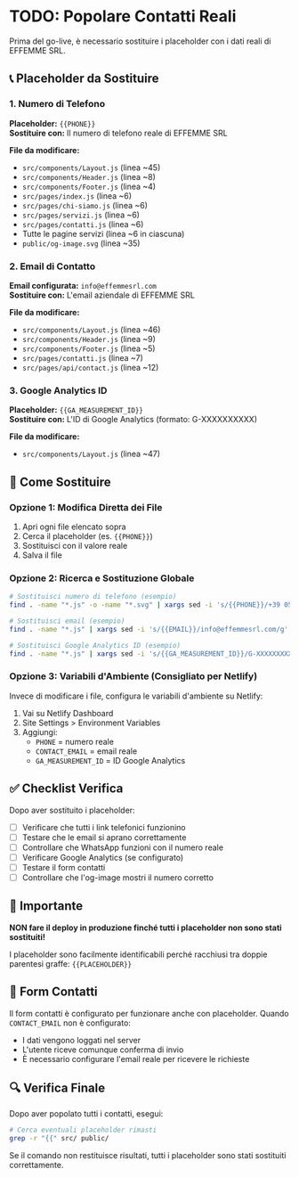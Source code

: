 # TODO: Popolare Contatti Reali

Prima del go-live, è necessario sostituire i placeholder con i dati reali di EFFEMME SRL.

## 📞 Placeholder da Sostituire

### 1. Numero di Telefono
**Placeholder:** `{{PHONE}}`  
**Sostituire con:** Il numero di telefono reale di EFFEMME SRL

**File da modificare:**
- `src/components/Layout.js` (linea ~45)
- `src/components/Header.js` (linea ~8)
- `src/components/Footer.js` (linea ~4)
- `src/pages/index.js` (linea ~6)
- `src/pages/chi-siamo.js` (linea ~6)
- `src/pages/servizi.js` (linea ~6)
- `src/pages/contatti.js` (linea ~6)
- Tutte le pagine servizi (linea ~6 in ciascuna)
- `public/og-image.svg` (linea ~35)

### 2. Email di Contatto
**Email configurata:** `info@effemmesrl.com`  
**Sostituire con:** L'email aziendale di EFFEMME SRL

**File da modificare:**
- `src/components/Layout.js` (linea ~46)
- `src/components/Header.js` (linea ~9)
- `src/components/Footer.js` (linea ~5)
- `src/pages/contatti.js` (linea ~7)
- `src/pages/api/contact.js` (linea ~12)

### 3. Google Analytics ID
**Placeholder:** `{{GA_MEASUREMENT_ID}}`  
**Sostituire con:** L'ID di Google Analytics (formato: G-XXXXXXXXXX)

**File da modificare:**
- `src/components/Layout.js` (linea ~47)

## 🔧 Come Sostituire

### Opzione 1: Modifica Diretta dei File
1. Apri ogni file elencato sopra
2. Cerca il placeholder (es. `{{PHONE}}`)
3. Sostituisci con il valore reale
4. Salva il file

### Opzione 2: Ricerca e Sostituzione Globale
```bash
# Sostituisci numero di telefono (esempio)
find . -name "*.js" -o -name "*.svg" | xargs sed -i 's/{{PHONE}}/+39 0544 123456/g'

# Sostituisci email (esempio)
find . -name "*.js" | xargs sed -i 's/{{EMAIL}}/info@effemmesrl.com/g' # ✅ COMPLETATO

# Sostituisci Google Analytics ID (esempio)
find . -name "*.js" | xargs sed -i 's/{{GA_MEASUREMENT_ID}}/G-XXXXXXXXXX/g'
```

### Opzione 3: Variabili d'Ambiente (Consigliato per Netlify)
Invece di modificare i file, configura le variabili d'ambiente su Netlify:

1. Vai su Netlify Dashboard
2. Site Settings > Environment Variables
3. Aggiungi:
   - `PHONE` = numero reale
   - `CONTACT_EMAIL` = email reale  
   - `GA_MEASUREMENT_ID` = ID Google Analytics

## ✅ Checklist Verifica

Dopo aver sostituito i placeholder:

- [ ] Verificare che tutti i link telefonici funzionino
- [ ] Testare che le email si aprano correttamente
- [ ] Controllare che WhatsApp funzioni con il numero reale
- [ ] Verificare Google Analytics (se configurato)
- [ ] Testare il form contatti
- [ ] Controllare che l'og-image mostri il numero corretto

## 🚨 Importante

**NON fare il deploy in produzione finché tutti i placeholder non sono stati sostituiti!**

I placeholder sono facilmente identificabili perché racchiusi tra doppie parentesi graffe: `{{PLACEHOLDER}}`

## 📧 Form Contatti

Il form contatti è configurato per funzionare anche con placeholder. Quando `CONTACT_EMAIL` non è configurato:
- I dati vengono loggati nel server
- L'utente riceve comunque conferma di invio
- È necessario configurare l'email reale per ricevere le richieste

## 🔍 Verifica Finale

Dopo aver popolato tutti i contatti, esegui:
```bash
# Cerca eventuali placeholder rimasti
grep -r "{{" src/ public/
```

Se il comando non restituisce risultati, tutti i placeholder sono stati sostituiti correttamente.